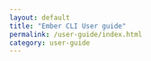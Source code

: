 ```yaml
---
layout: default
title: "Ember CLI User guide"
permalink: /user-guide/index.html
category: user-guide
---
```

